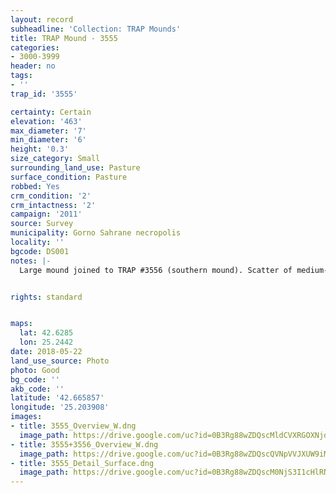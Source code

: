 ```yaml
---
layout: record
subheadline: 'Collection: TRAP Mounds'
title: TRAP Mound - 3555
categories:
- 3000-3999
header: no
tags:
- ''
trap_id: '3555'

certainty: Certain
elevation: '463'
max_diameter: '7'
min_diameter: '6'
height: '0.3'
size_category: Small
surrounding_land_use: Pasture
surface_condition: Pasture
robbed: Yes
crm_condition: '2'
crm_intactness: '2'
campaign: '2011'
source: Survey
municipality: Gorno Sahrane necropolis
locality: ''
bgcode: DS001
notes: |-
  Large mound joined to TRAP #3556 (southern mound). Scatter of medium-sized stones.


rights: standard


maps:
  lat: 42.6285
  lon: 25.2442
date: 2018-05-22
land_use_source: Photo
photo: Good
bg_code: ''
akb_code: ''
latitude: '42.665857'
longitude: '25.203908'
images:
- title: 3555_Overview_W.dng
  image_path: https://drive.google.com/uc?id=0B3Rg88wZDQscMldCVXRGOXNjdUk
- title: 3555+3556_Overview_W.dng
  image_path: https://drive.google.com/uc?id=0B3Rg88wZDQscQVNpVVJXUW9iMHc
- title: 3555_Detail_Surface.dng
  image_path: https://drive.google.com/uc?id=0B3Rg88wZDQscM0NjS3I1cHlRNkU
---
```

